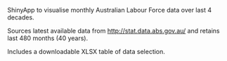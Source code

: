 ShinyApp to visualise monthly Australian Labour Force data over last 4 decades.

Sources latest available data from http://stat.data.abs.gov.au/ and retains last 480 months (40 years).

Includes a downloadable XLSX table of data selection.
